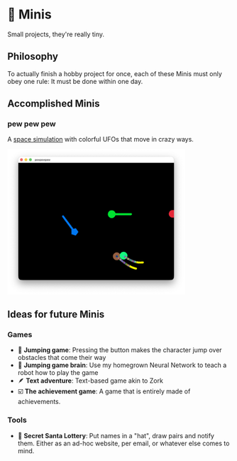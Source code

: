 # 🚗 Minis
Small projects, they're really tiny.

## Philosophy

To actually finish a hobby project for once, each of these Minis must only obey one rule: It must be done within one day.

## Accomplished Minis

### pew pew pew

A [space simulation](pewpewpew) with colorful UFOs that move in crazy ways.

<img src="screenshots/pewpewpew.png" style="width: 400px; height: auto;">

## Ideas for future Minis

### Games

- 🐎 **Jumping game**: Pressing the button makes the character jump over obstacles that come their way
- 🏇 **Jumping game brain**: Use my homegrown Neural Network to teach a robot how to play the game
- 🪶 **Text adventure**: Text-based game akin to Zork
- ☑️ **The achievement game**: A game that is entirely made of achievements.

### Tools

- 🎅 **Secret Santa Lottery**: Put names in a "hat", draw pairs and notify them. Either as an ad-hoc website, per email, or whatever else comes to mind.
